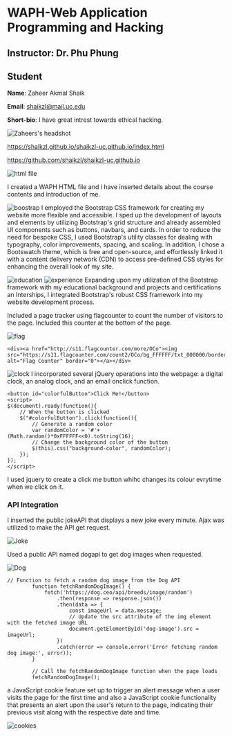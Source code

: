 # WAPH-Web Application Programming and Hacking

## Instructor: Dr. Phu Phung
## Student

**Name**: Zaheer Akmal Shaik

**Email**: shaikzl@mail.uc.edu

**Short-bio**: I have great intrest towards ethical hacking. 

![Zaheers's headshot](images/zaheerpic.jpeg)

https://shaikzl.github.io/shaikzl-uc.github.io/index.html

https://github.com/shaikzl/shaikzl-uc.github.io

 ![html file](images/up1.png)

 I created a WAPH HTML file and i have inserted details about the course contents and introduction of me.

![boostrap](images/up2.png)
I employed the Bootstrap CSS framework for creating my website more flexible and accessible. I sped up the development of layouts and elements by utilizing Bootstrap's grid structure and already assembled UI components such as buttons, navbars, and cards. In order to reduce the need for bespoke CSS, I used Bootstrap's utility classes for dealing with typography, color improvements, spacing, and scaling. In addition, I chose a Bootswatch theme, which is free and open-source, and effortlessly linked it with a content delivery network (CDN) to access pre-defined CSS styles for enhancing the overall look of my site.

![education](images/up3.png)
![experience](images/up4.png)
Expanding upon my utilization of the Bootstrap framework with my educational background and projects and certifications an Interships, I integrated Bootstrap's robust CSS framework into my website development process.

Included a page tracker using flagcounter to count the number of visitors
to the page. Included this counter at the bottom of the page.

![flag](images/up5.png)

```
<div><a href="http://s11.flagcounter.com/more/OCo"><img src="https://s11.flagcounter.com/count2/OCo/bg_FFFFFF/txt_000000/border_CCCCCC/columns_2/maxflags_10/viewers_0/labels_0/pageviews_0/flags_0/percent_0/" alt="Flag Counter" border="0"></a></div>
```

![clock](images/up6.png)
I incorporated several jQuery operations into the webpage: a digital clock, an analog clock, and an email onclick function.

```
<button id="colorfulButton">Click Me!</button>
<script>
$(document).ready(function(){
    // When the button is clicked
    $("#colorfulButton").click(function(){
        // Generate a random color
        var randomColor = '#'+(Math.random()*0xFFFFFF<<0).toString(16);
        // Change the background color of the button
        $(this).css("background-color", randomColor);
    });
});
</script>

```
I used jquery to create a click me button whihc changes its colour evrytime when we click on it.

### API Integration 

I inserted the public jokeAPI that displays a new joke every minute. Ajax was utilized to make the API get request.

![Joke](images/up7.png)

Used a public API named dogapi to get dog images when requested.

![Dog](images/up8.png)

```
// Function to fetch a random dog image from the Dog API
        function fetchRandomDogImage() {
            fetch('https://dog.ceo/api/breeds/image/random')
                .then(response => response.json())
                .then(data => {
                    const imageUrl = data.message;
                    // Update the src attribute of the img element with the fetched image URL
                    document.getElementById('dog-image').src = imageUrl;
                })
                .catch(error => console.error('Error fetching random dog image:', error));
        }

        // Call the fetchRandomDogImage function when the page loads
        fetchRandomDogImage();
```

a JavaScript cookie feature set up to trigger an alert message when a user visits the page for the first time and also a JavaScript cookie functionality that presents an alert upon the user's return to the page, indicating their previous visit along with the respective date and time.

![cookies](images/up9.png)
